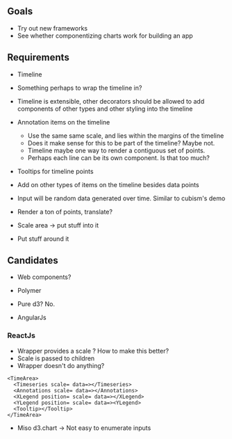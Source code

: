 ## Goals

- Try out new frameworks
- See whether componentizing charts work for building an app

## Requirements

- Timeline
- Something perhaps to wrap the timeline in?
- Timeline is extensible, other decorators should be allowed to add components of other types and other styling into the timeline
- Annotation items on the timeline
  - Use the same same scale, and lies within the margins of the timeline
  - Does it make sense for this to be part of the timeline? Maybe not.
  - Timeline maybe one way to render a contiguous set of points.
  - Perhaps each line can be its own component. Is that too much?
- Tooltips for timeline points
- Add on other types of items on the timeline besides data points

- Input will be random data generated over time. Similar to cubism's demo

- Render a ton of points, translate?


- Scale area -> put stuff into it
- Put stuff around it

## Candidates

- Web components?

- Polymer

- Pure d3? No.

- AngularJs

### ReactJs

- Wrapper provides a scale ? How to make this better?
- Scale is passed to children
- Wrapper doesn't do anything?

```
<TimeArea>
  <Timeseries scale= data=></Timeseries>
  <Annotations scale= data=></Annotations>
  <XLegend position= scale= data=></XLegend>
  <YLegend position= scale= data=><YLegend>
  <Tooltip></Tooltip>
</TimeArea>
```


- Miso d3.chart -> Not easy to enumerate inputs